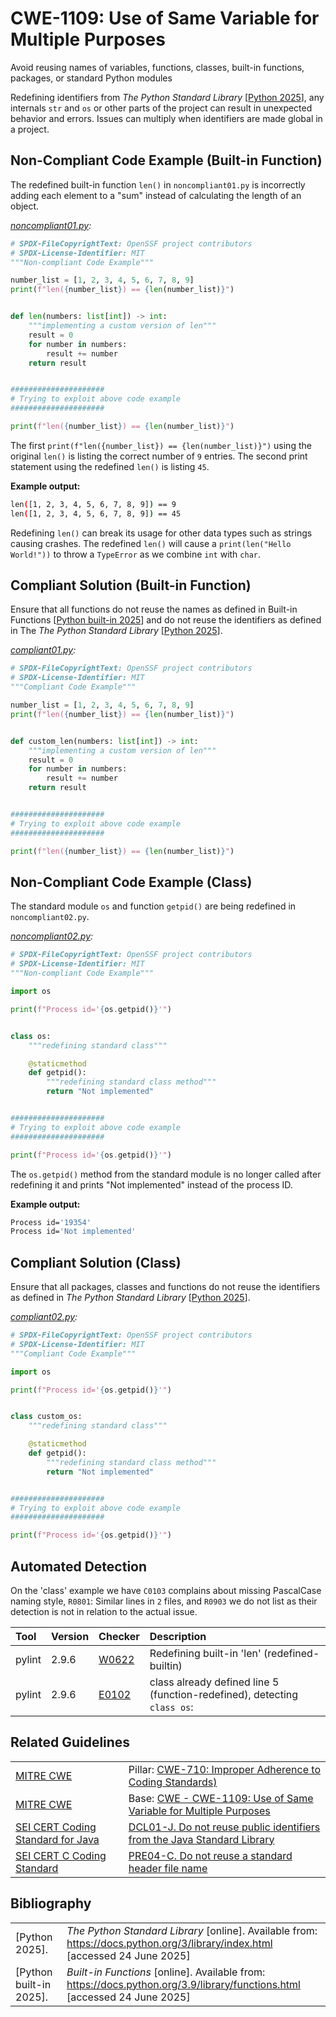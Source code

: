 # CWE-1109: Use of Same Variable for Multiple Purposes

Avoid reusing names of variables, functions, classes, built-in functions, packages, or standard Python modules

Redefining identifiers from *The Python Standard Library* \[[Python 2025](https://docs.python.org/3/library/index.html)\], any internals `str` and `os` or other parts of the project can result in unexpected behavior and errors. Issues can multiply when identifiers are made global in a project.

## Non-Compliant Code Example (Built-in Function)

The redefined built-in function `len()` in `noncompliant01.py` is incorrectly adding each element to a "sum" instead of calculating the length of an object.

*[noncompliant01.py](noncompliant01.py):*

```python
# SPDX-FileCopyrightText: OpenSSF project contributors
# SPDX-License-Identifier: MIT
"""Non-compliant Code Example"""

number_list = [1, 2, 3, 4, 5, 6, 7, 8, 9]
print(f"len({number_list}) == {len(number_list)}")


def len(numbers: list[int]) -> int:
    """implementing a custom version of len"""
    result = 0
    for number in numbers:
        result += number
    return result


#####################
# Trying to exploit above code example
#####################

print(f"len({number_list}) == {len(number_list)}")

```

The first `print(f"len({number_list}) == {len(number_list)}")` using the original `len()` is listing the correct number of `9` entries.
The second print statement using the redefined `len()` is listing `45`.  

**Example output:**

```bash
len([1, 2, 3, 4, 5, 6, 7, 8, 9]) == 9
len([1, 2, 3, 4, 5, 6, 7, 8, 9]) == 45
```

Redefining `len()` can break its usage for other data types such as strings causing crashes. The redefined `len()` will cause a `print(len("Hello World!"))` to throw a `TypeError` as we combine `int` with `char`.

## Compliant Solution (Built-in Function)

Ensure that all functions do not reuse the names as defined in Built-in Functions \[[Python built-in 2025](https://docs.python.org/3.9/library/functions.html)\] and do not reuse the identifiers as defined in The *The Python Standard Library* \[[Python 2025](https://docs.python.org/3/library/index.html)\].

*[compliant01.py](compliant01.py):*

```python
# SPDX-FileCopyrightText: OpenSSF project contributors
# SPDX-License-Identifier: MIT
"""Compliant Code Example"""

number_list = [1, 2, 3, 4, 5, 6, 7, 8, 9]
print(f"len({number_list}) == {len(number_list)}")


def custom_len(numbers: list[int]) -> int:
    """implementing a custom version of len"""
    result = 0
    for number in numbers:
        result += number
    return result


#####################
# Trying to exploit above code example
#####################

print(f"len({number_list}) == {len(number_list)}")

```

## Non-Compliant Code Example (Class)

The standard module `os` and function `getpid()` are being redefined in `noncompliant02.py`.

*[noncompliant02.py](noncompliant02.py):*

```python
# SPDX-FileCopyrightText: OpenSSF project contributors
# SPDX-License-Identifier: MIT
"""Non-compliant Code Example"""

import os

print(f"Process id='{os.getpid()}'")


class os:
    """redefining standard class"""

    @staticmethod
    def getpid():
        """redefining standard class method"""
        return "Not implemented"


#####################
# Trying to exploit above code example
#####################

print(f"Process id='{os.getpid()}'")

```

The `os.getpid()` method from the standard module is no longer called after redefining it and prints "Not implemented" instead of the process ID.

**Example output:**

```bash
Process id='19354'
Process id='Not implemented'
```

## Compliant Solution (Class)

Ensure that all packages, classes and functions do not reuse the identifiers as defined in *The Python Standard Library* \[[Python 2025](https://docs.python.org/3/library/index.html)\].

*[compliant02.py](compliant02.py):*

```python
# SPDX-FileCopyrightText: OpenSSF project contributors
# SPDX-License-Identifier: MIT
"""Compliant Code Example"""

import os

print(f"Process id='{os.getpid()}'")


class custom_os:
    """redefining standard class"""

    @staticmethod
    def getpid():
        """redefining standard class method"""
        return "Not implemented"


#####################
# Trying to exploit above code example
#####################

print(f"Process id='{os.getpid()}'")

```

## Automated Detection

On the 'class' example we have `C0103` complains about missing PascalCase naming style, `R0801`: Similar lines in `2` files, and `R0903` we do not list as their detection is not in relation to the actual issue.

|Tool|Version|Checker|Description|
|:---|:---|:---|:---|
|pylint|2.9.6|[W0622](https://pylint.pycqa.org/en/latest/user_guide/messages/warning/redefined-builtin.html?highlight=W0622)|Redefining built-in 'len' (redefined-builtin)|
|pylint|2.9.6|[E0102](https://pylint.pycqa.org/en/latest/user_guide/messages/error/function-redefined.html)|class already defined line 5 (function-redefined), detecting `class os`:|

## Related Guidelines

|||
|:---|:---|
|[MITRE CWE](http://cwe.mitre.org/)|Pillar: [CWE-710: Improper Adherence to Coding Standards)](https://cwe.mitre.org/data/definitions/710.html)|
|[MITRE CWE](http://cwe.mitre.org/)|Base: [CWE - CWE-1109: Use of Same Variable for Multiple Purposes](https://cwe.mitre.org/data/definitions/1109.html)|
|[SEI CERT Coding Standard for Java](https://wiki.sei.cmu.edu/confluence/display/java/SEI+CERT+Oracle+Coding+Standard+for+Java)|[DCL01-J. Do not reuse public identifiers from the Java Standard Library](https://wiki.sei.cmu.edu/confluence/display/java/DCL01-J.+Do+not+reuse+public+identifiers+from+the+Java+Standard+Library)|
|[SEI CERT C Coding Standard](https://wiki.sei.cmu.edu/confluence/display/c/SEI+CERT+C+Coding+Standard)|[PRE04-C. Do not reuse a standard header file name](https://wiki.sei.cmu.edu/confluence/display/c/PRE04-C.+Do+not+reuse+a+standard+header+file+name)|

## Bibliography

|||
|:---|:---|
|\[Python 2025\].|*The Python Standard Library* \[online\]. Available from: <https://docs.python.org/3/library/index.html> \[accessed 24 June 2025\]|
|\[Python built-in 2025\].|*Built-in Functions* \[online\]. Available from: <https://docs.python.org/3.9/library/functions.html> \[accessed 24 June 2025\]|
